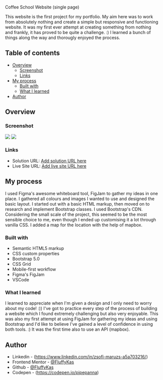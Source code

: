 Coffee School Website (single page)

This website is the first project for my portfolio. My aim here was to work from absolutely nothing and create a simple but responsive and functioning website. 
It was my first ever attempt at creating something from nothing and frankly, it has proved to be quite a challenge. :)
I learned a bunch of things along the way and thorougly enjoyed the process.

## Table of contents

- [Overview](#overview)
  - [Screenshot](#screenshot)
  - [Links](#links)
- [My process](#my-process)
  - [Built with](#built-with)
  - [What I learned](#what-i-learned)
- [Author](#author)

## Overview

### Screenshot

![](./screenshots/coffee-school-mobile-view.jpg)
![](./screenshots/coffee-school-desktop-view.jpg)


### Links

- Solution URL: [Add solution URL here](https://your-solution-url.com)
- Live Site URL: [Add live site URL here](https://your-live-site-url.com)

## My process

I used Figma's awesome whiteboard tool, FigJam to gather my ideas in one place. I gathered all colours and images I wanted to use and designed the basic layout.
I started out with a basic HTML markup, then moved on to research and implement Bootstrap classes. I used Bootstrap's CDN. Considering the small scale of the project,
this seemed to be the most sensible choice to me, even though I ended up customising it a lot through vanilla CSS.
I added a map for the location with the help of mapbox.

### Built with

- Semantic HTML5 markup
- CSS custom properties
- Bootstrap 5.0
- CSS Grid
- Mobile-first workflow
- Figma's FigJam
- VSCode


### What I learned

I learned to appreciate when I'm given a design and I only need to worry about my code! :)) 
I've got to practice every step of the process of building a website which I found extremely challenging but also very enjoyable.
This was also my first attempt at using FigJam for gathering my ideas and using Bootstrap and I'd like to believe I've gained a level of confidence in using both tools. :)
It was the first time also to use an API (mapbox).

## Author

- Linkedin - (https://www.linkedin.com/in/zsofi-maruzs-a5a703216/)
- Frontend Mentor - [@FluffyKas](https://www.frontendmentor.io/profile/FluffyKas)
- Github - [@FluffyKas](https://github.com/FluffyKas)
- Codepen - (https://codepen.io/pipepanna)
